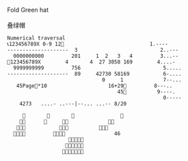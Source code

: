 Fold Green hat </br>     
叠绿帽</br>
    
    Numerical traversal
    📞123456789X 0-9 12🔎                            1.----
    --------------------  3                           2..---
      0000000000         201     1  2   3   4         3...--
    🔎123456789X        4       4  27 3058 169        4....-
      9999999999         756                           5.....
    --------------------  89     42730 58169           6-....
                                   0     1             7--...
       45Page🔎*10                    16+29🔎         8---..
                                        45🔎          9----.
                                                       0-----
        4273   ....- ..---|--... ...-- 8/20

         🔎       🔎       🔎               🔎
        🔎🔎      🔎     🔎🔎             🔎🔎
       🔎🔎🔎           🔎🔎🔎          🔎🔎🔎
      🔎🔎🔎🔎         🔎🔎🔎🔎                46
                        🔎🔎🔎🔎🔎
                       🔎🔎🔎🔎🔎🔎
                      🔎🔎🔎🔎🔎🔎🔎


